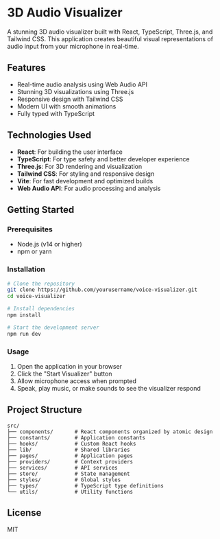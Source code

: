 # 3D Audio Visualizer

A stunning 3D audio visualizer built with React, TypeScript, Three.js, and Tailwind CSS. This application creates beautiful visual representations of audio input from your microphone in real-time.

## Features

- Real-time audio analysis using Web Audio API
- Stunning 3D visualizations using Three.js
- Responsive design with Tailwind CSS
- Modern UI with smooth animations
- Fully typed with TypeScript

## Technologies Used

- **React**: For building the user interface
- **TypeScript**: For type safety and better developer experience
- **Three.js**: For 3D rendering and visualization
- **Tailwind CSS**: For styling and responsive design
- **Vite**: For fast development and optimized builds
- **Web Audio API**: For audio processing and analysis

## Getting Started

### Prerequisites

- Node.js (v14 or higher)
- npm or yarn

### Installation

```bash
# Clone the repository
git clone https://github.com/yourusername/voice-visualizer.git
cd voice-visualizer

# Install dependencies
npm install

# Start the development server
npm run dev
```

### Usage

1. Open the application in your browser
2. Click the "Start Visualizer" button
3. Allow microphone access when prompted
4. Speak, play music, or make sounds to see the visualizer respond

## Project Structure

```
src/
├── components/       # React components organized by atomic design
├── constants/        # Application constants
├── hooks/            # Custom React hooks
├── lib/              # Shared libraries
├── pages/            # Application pages
├── providers/        # Context providers
├── services/         # API services
├── store/            # State management
├── styles/           # Global styles
├── types/            # TypeScript type definitions
└── utils/            # Utility functions
```

## License

MIT
